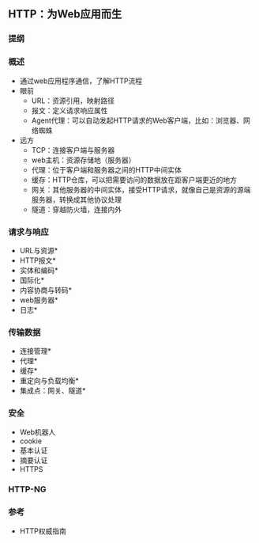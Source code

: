 ## HTTP：为Web应用而生

### 提纲

### 概述
-   通过web应用程序通信，了解HTTP流程
-   眼前
    -   URL：资源引用，映射路径
    -   报文：定义请求响应属性
    -   Agent代理：可以自动发起HTTP请求的Web客户端，比如：浏览器、网络蜘蛛
-   远方
    -   TCP：连接客户端与服务器
    -   web主机：资源存储地（服务器）
    -   代理：位于客户端和服务器之间的HTTP中间实体
    -   缓存：HTTP仓库，可以把需要访问的数据放在距客户端更近的地方
    -   网关：其他服务器的中间实体，接受HTTP请求，就像自己是资源的源端服务器，转换成其他协议处理
    -   隧道：穿越防火墙，连接内外

### 请求与响应
-   URL与资源*
-   HTTP报文*
-   实体和编码*
-   国际化*
-   内容协商与转码*
-   web服务器*
-   日志*

### 传输数据
-   连接管理*
-   代理*
-   缓存*
-   重定向与负载均衡*
-   集成点：网关、隧道*

### 安全
-   Web机器人
-   cookie
-   基本认证
-   摘要认证
-   HTTPS

### HTTP-NG

### 参考
-   HTTP权威指南
